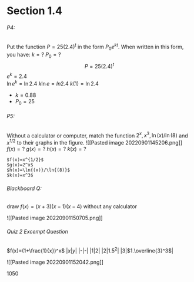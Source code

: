 # Section 1.4
###### P4:
Put the function $P=25(2.4)^t$ in the form $P_{0}e^{kt}$. When written in this form, you have:
$k=?$
$P_0=?$
	$$P=25(2.4)^t$$
	$e^k=2.4$    
	$\ln e^k=\ln 2.4$
	$k\ln e=ln 2.4$
	$k(1)=\ln 2.4$
- $k=0.88$
- $P_0=25$

###### P5:
Without a calculator or computer, match the function $2^x,x^3,\ln{(x)}/\ln{(8)}$ and $x^{1/2}$ to their graphs in the figure.
![[Pasted image 20220901145206.png]]
$f(x)=?$
$g(x)=?$
$h(x)=?$
$k(x)=?$

	$f(x)=x^{1/2}$
	$g(x)=2^x$
	$h(x)=\ln{(x)}/\ln{(8)}$
	$k(x)=x^3$ 



###### Blackboard Q:
draw $f(x)=(x+3)(x-1)(x-4)$ without any calculator

![[Pasted image 20220901150705.png]]
###### Quiz 2 Excempt Question
$f(x)=(1+\frac{1}{x})^x$
|$x$|$y$|
|-|-|
|$1$|$2$|
|$2$|$1.5^2$|
|$3$|$1.\overline{3}^3$|


![[Pasted image 20220901152042.png]]

1050